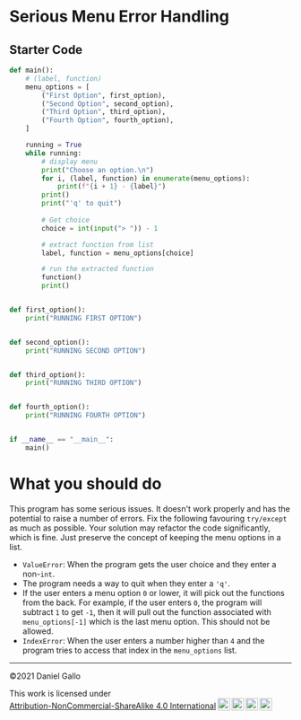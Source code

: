 # Serious Menu Error Handling

## Starter Code

```python
def main():
    # (label, function)
    menu_options = [
        ("First Option", first_option),
        ("Second Option", second_option),
        ("Third Option", third_option),
        ("Fourth Option", fourth_option),
    ]

    running = True
    while running:
        # display menu
        print("Choose an option.\n")
        for i, (label, function) in enumerate(menu_options):
            print(f"{i + 1} - {label}")
        print()
        print("'q' to quit")
        
        # Get choice
        choice = int(input("> ")) - 1

        # extract function from list
        label, function = menu_options[choice]

        # run the extracted function
        function()
        print()


def first_option():
    print("RUNNING FIRST OPTION")


def second_option():
    print("RUNNING SECOND OPTION")


def third_option():
    print("RUNNING THIRD OPTION")


def fourth_option():
    print("RUNNING FOURTH OPTION")


if __name__ == "__main__":
    main()
```

# What you should do
This program has some serious issues. It doesn't work properly and has the potential to raise a number of errors. Fix the following favouring `try/except` as much as possible. Your solution may refactor the code significantly, which is fine. Just preserve the concept of keeping the menu options in a list.

- `ValueError`: When the program gets the user choice and they enter a non-`int`.
- The program needs a way to quit when they enter a `'q'`.
- If the user enters a menu option `0` or lower, it will pick out the functions from the back. For example, if the user enters `0`, the program will subtract `1` to get `-1`, then it will pull out the function associated with `menu_options[-1]` which is the last menu option. This should not be allowed.
- `IndexError`: When the user enters a number higher than `4` and the program tries to access that index in the `menu_options` list.

---


©2021 Daniel Gallo

<p xmlns:cc="http://creativecommons.org/ns#" >This work is licensed under <a href="http://creativecommons.org/licenses/by-nc-sa/4.0/?ref=chooser-v1" target="_blank" rel="license noopener noreferrer" style="display:inline-block;">Attribution-NonCommercial-ShareAlike 4.0 International<img style="height:22px!important;margin-left:3px;vertical-align:text-bottom;" src="https://mirrors.creativecommons.org/presskit/icons/cc.svg?ref=chooser-v1"><img style="height:22px!important;margin-left:3px;vertical-align:text-bottom;" src="https://mirrors.creativecommons.org/presskit/icons/by.svg?ref=chooser-v1"><img style="height:22px!important;margin-left:3px;vertical-align:text-bottom;" src="https://mirrors.creativecommons.org/presskit/icons/nc.svg?ref=chooser-v1"><img style="height:22px!important;margin-left:3px;vertical-align:text-bottom;" src="https://mirrors.creativecommons.org/presskit/icons/sa.svg?ref=chooser-v1"></a></p>